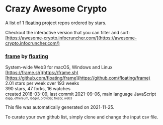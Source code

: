 # Crazy Awesome Crypto
A list of 1 [floating](https://github.com/floating) project repos ordered by stars.  

Checkout the interactive version that you can filter and sort: 
[https://awesome-crypto.infocruncher.com/](https://awesome-crypto.infocruncher.com/)  


### [frame](https://github.com/floating/frame) by [floating](https://github.com/floating)  
System-wide Web3 for macOS, Windows and Linux  
[https://frame.sh](https://frame.sh)  
[https://github.com/floating/frame](https://github.com/floating/frame)  
2.01 stars per week over 193 weeks  
390 stars, 47 forks, 16 watches  
created 2018-03-09, last commit 2021-09-06, main language JavaScript  
<sub><sup>dapp, ethereum, ledger, provider, trezor, web3</sup></sub>


This file was automatically generated on 2021-11-25.  

To curate your own github list, simply clone and change the input csv file.  